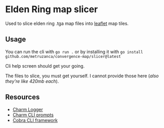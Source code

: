 # Elden Ring map slicer

Used to slice elden ring .tga map files into [leaflet](https://leafletjs.com) map tiles.

## Usage

You can run the cli with `go run .` or by installing it with `go install github.com/metruzanca/convergence-map/slicer@latest`

Cli help screen should get your going.

The files to slice, you must get yourself. I cannot provide those here (_also they're like 420mb each_).

## Resources

- [Charm Logger](https://github.com/charmbracelet/log)
- [Charm CLI prompts](https://github.com/charmbracelet/huh)
- [Cobra CLI framework](https://cobra.dev)
